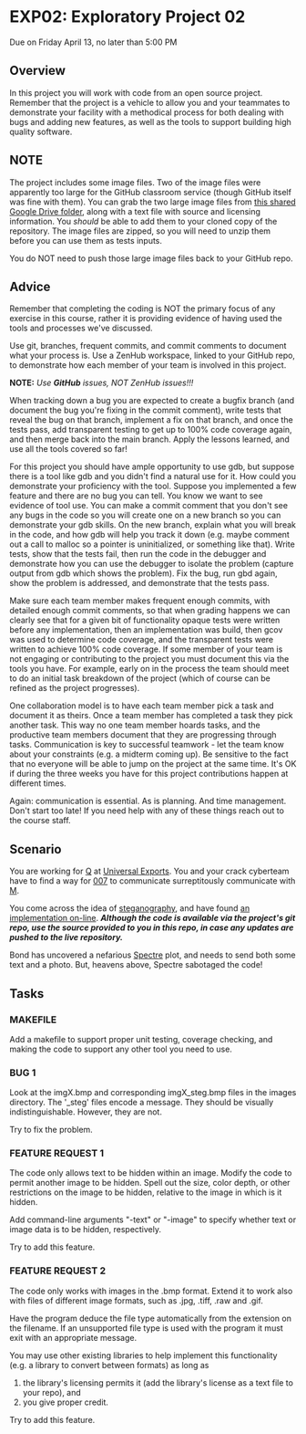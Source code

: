 # EXP02: Exploratory Project 02
Due on Friday April 13, no later than 5:00 PM

## Overview

In this project you will work with code from an open source project.  Remember that the project is a vehicle to allow you and your teammates to demonstrate your facility with a methodical process for both dealing with bugs and adding new features, as well as the tools to support building high quality software.

## NOTE
The project includes some image files.  Two of the image files were apparently too large for the GitHub classroom service (though GitHub itself was fine with them).  You can grab the two large image files from [this shared Google Drive folder](https://drive.google.com/open?id=1t5WSMtZvior5Fn2qIaDVr5TcV976dqcA), along with a text file with source and licensing information.  You *should* be able to add them to your cloned copy of the repository.  The image files are zipped, so you will need to unzip them before you can use them as tests inputs.

You do NOT need to push those large image files back to your GitHub repo.


## Advice

Remember that completing the coding is NOT the primary focus of any exercise in this course, rather it is providing evidence of having used the tools and processes we've discussed. 

Use git, branches, frequent commits, and commit comments to document what your process is.  Use a ZenHub workspace, linked to your GitHub repo, to demonstrate how each member of your team is involved in this project.

**NOTE:** _Use **GitHub** issues, NOT ZenHub issues!!!_

When tracking down a bug you are expected to create a bugfix branch (and document the bug you're fixing in the commit comment), write tests that reveal the bug on that branch, implement a fix on that branch, and once the tests pass, add transparent testing to get up to 100% code coverage again, and then merge back into the main branch.  Apply the lessons learned, and use all the tools covered so far!

For this project you should have ample opportunity to use gdb, but suppose there is a tool like gdb and you didn't find a natural use for it.  How could you demonstrate your proficiency with the tool.  Suppose you implemented a few feature and there are no bug you can tell.  You know we want to see evidence of tool use. You can make a commit comment that you don't see any bugs in the code so you will create one on a new branch so you can demonstrate your gdb skills. On the new branch, explain what you will break in the code, and how gdb will help you track it down (e.g. maybe comment out a call to malloc so a pointer is uninitialized, or something like that). Write tests, show that the tests fail, then run the code in the debugger and demonstrate how you can use the debugger to isolate the problem (capture output from gdb which shows the problem). Fix the bug, run gbd again, show the problem is addressed, and demonstrate that the tests pass.

Make sure each team member makes frequent enough commits, with detailed enough commit comments, so that when grading happens we can clearly see that for a given bit of functionality opaque tests were written before any implementation, then an implementation was build, then gcov was used to determine code coverage, and the transparent tests were written to achieve 100% code coverage.  If some member of your team is not engaging or contributing to the project you must document this via the tools you have.  For example, early on in the process the team should meet to do an initial task breakdown of the project (which of course can be refined as the project progresses).

One collaboration model is to have each team member pick a task and document it as theirs.  Once a team member has completed a task they pick another task.  This way no one team member hoards tasks, and the productive team members document that they are progressing through tasks.  Communication is key to successful teamwork - let the team know about your constraints (e.g. a midterm coming up).  Be sensitive to the fact that no everyone will be able to jump on the project at the same time.  It's OK if during the three weeks you have for this project contributions happen at different times.

Again: communication is essential.  As is planning.  And time management.  Don't start too late!  If you need help with any of these things reach out to the course staff.


## Scenario

You are working for [Q](http://jamesbond.wikia.com/wiki/Q) at [Universal Exports](http://jamesbond.wikia.com/wiki/Universal_Exports).  You and your crack cyberteam have to find a way for [007](http://jamesbond.wikia.com/wiki/007) to communicate surreptitously communicate with [M](http://jamesbond.wikia.com/wiki/M).

You come across the idea of [steganography](https://en.wikipedia.org/wiki/Steganography), and have found [an implementation on-line](https://github.com/hiteshd/Steganography-by-LSB).  **_Although the code is available via the project's git repo, use the source provided to you in this repo, in case any updates are pushed to the live repository._**

Bond has uncovered a nefarious [Spectre](http://jamesbond.wikia.com/wiki/SPECTRE) plot, and needs to send both some text and a photo.  But, heavens above, Spectre sabotaged the code!


## Tasks

### MAKEFILE
Add a makefile to support proper unit testing, coverage checking, and making the code to support any other tool you need to use.


### BUG 1
Look at the imgX.bmp and corresponding imgX_steg.bmp files in the images directory.  The '_steg' files encode a message.  They should be visually indistinguishable.  However, they are not.

Try to fix the problem.


### FEATURE REQUEST 1
The code only allows text to be hidden within an image.  Modify
the code to permit another image to be hidden.  Spell out the
size, color depth, or other restrictions on the image to be
hidden, relative to the image in which is it hidden.

Add command-line arguments "-text" or "-image" to specify whether
text or image data is to be hidden, respectively.

Try to add this feature.


### FEATURE REQUEST 2
    
The code only works with images in the .bmp format.  Extend it to
work also with files of different image formats, such as .jpg,
.tiff, .raw and .gif.

Have the program deduce the file type automatically from the
extension on the filename.  If an unsupported file type is used
with the program it must exit with an appropriate message.

You may use other existing libraries to help implement this
functionality (e.g. a library to convert between formats) as long
as
1. the library's licensing permits it (add the library's license as a text file to your repo), and 
2. you give proper credit.

Try to add this feature.
